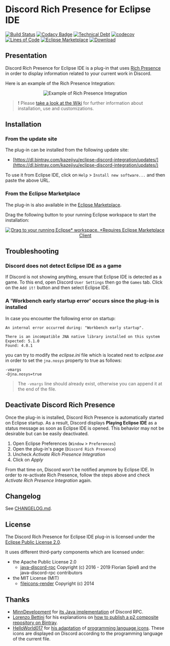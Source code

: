 # Discord Rich Presence for Eclipse IDE

[![Build Status](https://travis-ci.org/echebbi/eclipse-discord-integration.svg?branch=master)](https://travis-ci.org/echebbi/eclipse-discord-integration) [![Codacy Badge](https://api.codacy.com/project/badge/Grade/6af5be6899274ddc8367c92bd206c281)](https://www.codacy.com/app/KazeJiyu/eclipse-discord-integration?utm_source=github.com&amp;utm_medium=referral&amp;utm_content=echebbi/eclipse-discord-integration&amp;utm_campaign=Badge_Grade) [![Technical Debt](https://sonarcloud.io/api/project_badges/measure?project=fr.kazejiyu.discord.rpc.integration%3Afr.kazejiyu.discord.rpc.integration.root&metric=sqale_index)](https://sonarcloud.io/dashboard?id=fr.kazejiyu.discord.rpc.integration%3Afr.kazejiyu.discord.rpc.integration.root) [![codecov](https://codecov.io/gh/echebbi/eclipse-discord-integration/branch/master/graph/badge.svg)](https://codecov.io/gh/echebbi/eclipse-discord-integration) [![Lines of Code](https://sonarcloud.io/api/project_badges/measure?project=fr.kazejiyu.discord.rpc.integration%3Afr.kazejiyu.discord.rpc.integration.root&metric=ncloc)](https://sonarcloud.io/dashboard?id=fr.kazejiyu.discord.rpc.integration%3Afr.kazejiyu.discord.rpc.integration.root) [![Eclipse Marketplace](https://img.shields.io/badge/Eclipse-Marketplace-blue.svg?longCache=true&style=flat&logo=eclipse)](https://marketplace.eclipse.org/content/discord-rich-presence-eclipse-ide) [ ![Download](https://api.bintray.com/packages/kazejiyu/eclipse-discord-integration/releases/images/download.svg) ](https://bintray.com/kazejiyu/eclipse-discord-integration/releases/_latestVersion)

## Presentation

Discord Rich Presence for Eclipse IDE is a plug-in that uses [Rich Presence](https://discordapp.com/rich-presence) in order to display information related to your current work in Discord.

Here is an example of the Rich Presence Integration:

<div align="center">
  <img alt="Example of Rich Presence Integration" src="https://github.com/echebbi/fr.echebbi.io/blob/master/repos/eclipse-discord-integration/rich-presence-screenshot.jpg"/>
</div>

> **!** Please [take a look at the Wiki](https://github.com/echebbi/eclipse-discord-integration/wiki) for further information about installation, use and customizations.

## Installation

### From the update site
The plug-in can be installed from the following update site:

- [https://dl.bintray.com/kazejiyu/eclipse-discord-integration/updates/](https://dl.bintray.com/kazejiyu/eclipse-discord-integration/updates/)

To use it from Eclipse IDE, click on `Help` > `Install new software...` and then paste the above URL.

### From the Eclipse Marketplace

The plug-in is also available in the [Eclipse Marketplace](https://marketplace.eclipse.org/content/discord-rich-presence-eclipse-ide).

Drag the following button to your running Eclipse workspace to start the installation:
<div align="center">
  <a href="http://marketplace.eclipse.org/marketplace-client-intro?mpc_install=4240174" class="drag" title="Drag to your running Eclipse* workspace. *Requires Eclipse Marketplace Client"><img typeof="foaf:Image" class="img-responsive" src="https://marketplace.eclipse.org/sites/all/themes/solstice/public/images/marketplace/btn-install.png" alt="Drag to your running Eclipse* workspace. *Requires Eclipse Marketplace Client" /></a>
</div>

## Troubleshooting

### Discord does not detect Eclipse IDE as a game

If Discord is not showing anything, ensure that Eclipse IDE is detected as a game. To this end, open Discord `User Settings` then go the `Games` tab. Click on the `Add it!` button and then select Eclipse IDE.

### A 'Workbench early startup error' occurs since the plug-in is installed

In case you encounter the following error on startup:
```
An internal error occurred during: "Workbench early startup".

There is an incompatible JNA native library installed on this system
Expected: 5.1.0
Found: 4.0.1
```
you can try to modify the _eclipse.ini_ file which is located next to _eclipse.exe_ in order to set the `jna.nosys` property to true as follows:
```
-vmargs
-Djna.nosys=true
```

> The `-vmargs` line should already exist, otherwise you can append it at the end of the file.

## Deactivate Discord Rich Presence

Once the plug-in is installed, Discord Rich Presence is automatically started on Eclipse startup. As a result, Discord displays **Playing Eclipse IDE** as a status message as soon as Eclipse IDE is opened. This behavior may not be desirable but can be easily deactivated.

1. Open Eclipse Preferences (`Window` > `Preferences`)
2. Open the plug-in's page (`Discord Rich Presence`)
3. Uncheck _Activate Rich Presence Integration_
4. Click on _Apply_

From that time on, Discord won't be notified anymore by Eclipse IDE. In order to re-activate Rich Presence, follow the steps above and check _Activate Rich Presence Integration_ again.

## Changelog

See [CHANGELOG.md](CHANGELOG.md).

## License

The Discord Rich Presence for Eclipse IDE plug-in is licensed under the [Eclipse Public License 2.0](https://www.eclipse.org/legal/epl-2.0/).

It uses different third-party components which are licensed under:
- the Apache Public License 2.0 
  - [java-discord-rpc](https://github.com/MinnDevelopment/java-discord-rpc) Copyright (c) 2016 - 2019 Florian Spieß and the java-discord-rpc contributors
- the MIT License (MIT)
  - [fileicons-render](https://github.com/HelloWorld017/fileicons-render) Copyright (c) 2014

## Thanks

- [MinnDevelopment](https://github.com/MinnDevelopment) for [its Java implementation](https://github.com/MinnDevelopment/java-discord-rpc) of Discord RPC.
- [Lorenzo Bettini](https://github.com/LorenzoBettini) for his explanations on [how to publish a p2 composite repository on Bintray](http://www.lorenzobettini.it/2016/02/publish-an-eclipse-p2-composite-repository-on-bintray/).
 - [HelloWorld017](https://github.com/HelloWorld017/) for [his adaptation](https://github.com/HelloWorld017/fileicons-render) of [programming language icons](https://github.com/file-icons/atom). These icons are displayed on Discord according to the programming language of the current file.
